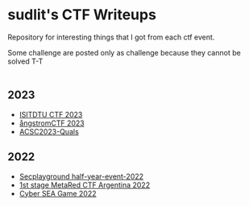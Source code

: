 # sudlit's CTF Writeups

Repository for interesting things that I got from each ctf event.

Some challenge are posted only as challenge because they cannot be solved T-T
⠀⠀⠀⠀⠀⠀⠀⠀⠀⠀⠀⠀⠀⠀⠀⠀⠀⠀⠀⠀⠀⠀⠀⠀⠀⠀⠀⠀⠀⠀⠀⠀⠀⠀⠀⠀⠀⠀⠀⠀⠀⠀⠀⠀⠀⠀⠀
## 2023
* [ISITDTU CTF 2023](ISITDTU%20CTF%202023%20Quals)
* [ångstromCTF 2023](ångstromCTF%202023)
* [ACSC2023-Quals](ACSC2023-Quals)

## 2022
* [Secplayground half-year-event-2022](secplayground-event)
* [1st stage MetaRed CTF Argentina 2022](1st%20stage%20MetaRed%20CTF%20Argentina%202022)
* [Cyber SEA Game 2022](Cyber%20SEA%20Game%202022)
